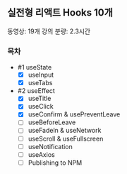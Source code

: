 ## 실전형 리액트 Hooks 10개

동영상: 19개
강의 분량: 2.3시간

### 목차

- #1 useState
  - [x] useInput
  - [x] useTabs
- #2 useEffect
  - [x] useTitle
  - [x] useClick
  - [x] useConfirm & usePreventLeave
  - [ ] useBeforeLeave
  - [ ] useFadeln & useNetwork
  - [ ] useScroll & useFullscreen
  - [ ] useNotification
  - [ ] useAxios
  - [ ] Publishing to NPM
